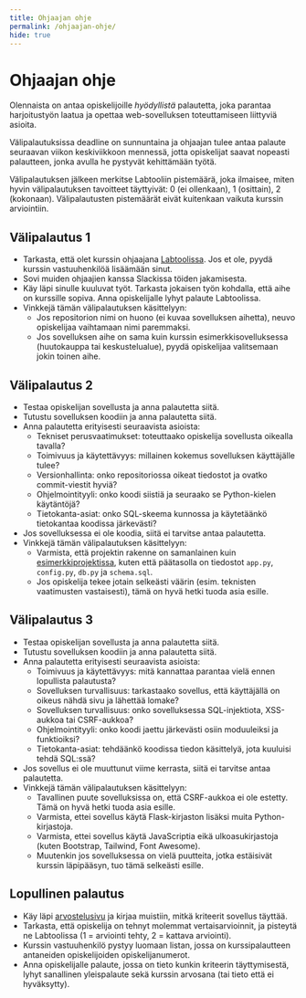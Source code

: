 ```yaml
---
title: Ohjaajan ohje
permalink: /ohjaajan-ohje/
hide: true
---
```


# Ohjaajan ohje

Olennaista on antaa opiskelijoille _hyödyllistä_ palautetta, joka parantaa harjoitustyön laatua ja opettaa web-sovelluksen toteuttamiseen liittyviä asioita.

Välipalautuksissa deadline on sunnuntaina ja ohjaajan tulee antaa palaute seuraavan viikon keskiviikkoon mennessä, jotta opiskelijat saavat nopeasti palautteen, jonka avulla he pystyvät kehittämään työtä.

Välipalautuksen jälkeen merkitse Labtooliin pistemäärä, joka ilmaisee, miten hyvin välipalautuksen tavoitteet täyttyivät: 0 (ei ollenkaan), 1 (osittain), 2 (kokonaan). Välipalautusten pistemäärät eivät kuitenkaan vaikuta kurssin arviointiin.

## Välipalautus 1

* Tarkasta, että olet kurssin ohjaajana [Labtoolissa](https://study.cs.helsinki.fi/labtool/). Jos et ole, pyydä kurssin vastuuhenkilöä lisäämään sinut.
* Sovi muiden ohjaajien kanssa Slackissa töiden jakamisesta.
* Käy läpi sinulle kuuluvat työt. Tarkasta jokaisen työn kohdalla, että aihe on kurssille sopiva. Anna opiskelijalle lyhyt palaute Labtoolissa.
* Vinkkejä tämän välipalautuksen käsittelyyn:
  - Jos repositorion nimi on huono (ei kuvaa sovelluksen aihetta), neuvo opiskelijaa vaihtamaan nimi paremmaksi.
  - Jos sovelluksen aihe on sama kuin kurssin esimerkkisovelluksessa (huutokauppa tai keskustelualue), pyydä opiskelijaa valitsemaan jokin toinen aihe.

## Välipalautus 2

* Testaa opiskelijan sovellusta ja anna palautetta siitä.
* Tutustu sovelluksen koodiin ja anna palautetta siitä.
* Anna palautetta erityisesti seuraavista asioista:
  - Tekniset perusvaatimukset: toteuttaako opiskelija sovellusta oikealla tavalla?
  - Toimivuus ja käytettävyys: millainen kokemus sovelluksen käyttäjälle tulee?
  - Versionhallinta: onko repositoriossa oikeat tiedostot ja ovatko commit-viestit hyviä?
  - Ohjelmointityyli: onko koodi siistiä ja seuraako se Python-kielen käytäntöjä?
  - Tietokanta-asiat: onko SQL-skeema kunnossa ja käytetäänkö tietokantaa koodissa järkevästi?
* Jos sovelluksessa ei ole koodia, siitä ei tarvitse antaa palautetta.
* Vinkkejä tämän välipalautuksen käsittelyyn:
  - Varmista, että projektin rakenne on samanlainen kuin [esimerkkiprojektissa](https://github.com/pllk/huutokauppa), kuten että päätasolla on tiedostot `app.py`, `config.py`, `db.py` ja `schema.sql`.
  - Jos opiskelija tekee jotain selkeästi väärin (esim. teknisten vaatimusten vastaisesti), tämä on hyvä hetki tuoda asia esille.

## Välipalautus 3

* Testaa opiskelijan sovellusta ja anna palautetta siitä.
* Tutustu sovelluksen koodiin ja anna palautetta siitä.
* Anna palautetta erityisesti seuraavista asioista:
  - Toimivuus ja käytettävyys: mitä kannattaa parantaa vielä ennen lopullista palautusta?
  - Sovelluksen turvallisuus: tarkastaako sovellus, että käyttäjällä on oikeus nähdä sivu ja lähettää lomake?
  - Sovelluksen turvallisuus: onko sovelluksessa SQL-injektiota, XSS-aukkoa tai CSRF-aukkoa?
  - Ohjelmointityyli: onko koodi jaettu järkevästi osiin moduuleiksi ja funktioiksi?
  - Tietokanta-asiat: tehdäänkö koodissa tiedon käsittelyä, jota kuuluisi tehdä SQL:ssä?
* Jos sovellus ei ole muuttunut viime kerrasta, siitä ei tarvitse antaa palautetta.
* Vinkkejä tämän välipalautuksen käsittelyyn:
  - Tavallinen puute sovelluksissa on, että CSRF-aukkoa ei ole estetty. Tämä on hyvä hetki tuoda asia esille.
  - Varmista, ettei sovellus käytä Flask-kirjaston lisäksi muita Python-kirjastoja.
  - Varmista, ettei sovellus käytä JavaScriptia eikä ulkoasukirjastoja (kuten Bootstrap, Tailwind, Font Awesome).
  - Muutenkin jos sovelluksessa on vielä puutteita, jotka estäisivät kurssin läpipääsyn, tuo tämä selkeästi esille.

## Lopullinen palautus

* Käy läpi [arvostelusivu](../arvostelu) ja kirjaa muistiin, mitkä kriteerit sovellus täyttää.
* Tarkasta, että opiskelija on tehnyt molemmat vertaisarvioinnit, ja pisteytä ne Labtoolissa (1 = arviointi tehty, 2 = kattava arviointi).
* Kurssin vastuuhenkilö pystyy luomaan listan, jossa on kurssipalautteen antaneiden opiskelijoiden opiskelijanumerot.
* Anna opiskelijalle palaute, jossa on tieto kunkin kriteerin täyttymisestä, lyhyt sanallinen yleispalaute sekä kurssin arvosana (tai tieto että ei hyväksytty).
